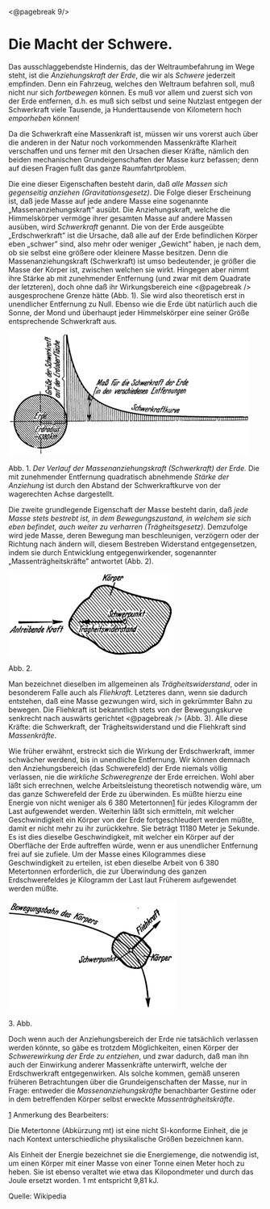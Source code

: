 <@pagebreak 9/>

Die Macht der Schwere.
======================

Das ausschlaggebendste Hindernis, das der Weltraumbefahrung
im Wege steht, ist die *Anziehungskraft der Erde*, die wir
als *Schwere* jederzeit empfinden. Denn ein Fahrzeug, welches
den Weltraum befahren soll, muß nicht nur sich *fortbewegen*
können. Es muß vor allem und zuerst sich von der Erde entfernen,
d.h. es muß sich selbst und seine Nutzlast entgegen der
Schwerkraft viele Tausende, ja Hunderttausende von Kilometern
hoch *emporheben* können!

Da die Schwerkraft eine Massenkraft ist, müssen wir uns vorerst
auch über die anderen in der Natur noch vorkommenden
Massenkräfte Klarheit verschaffen und uns ferner mit den Ursachen
dieser Kräfte, nämlich den beiden mechanischen Grundeigenschaften
der Masse kurz befassen; denn auf diesen Fragen
fußt das ganze Raumfahrtproblem.

Die eine dieser Eigenschaften besteht darin, daß *alle Massen
sich gegenseitig anziehen (Gravitationsgesetz)*. Die Folge
dieser Erscheinung ist, daß jede Masse auf jede andere Masse eine
sogenannte „Massenanziehungskraft” ausübt. Die Anziehungskraft,
welche die Himmelskörper vermöge ihrer gesamten Masse auf
andere Massen ausüben, wird *Schwerkraft* genannt. Die von
der Erde ausgeübte „Erdschwerkraft” ist die Ursache, daß alle auf
der Erde befindlichen Körper eben „schwer” sind, also mehr oder
weniger „Gewicht” haben, je nach dem, ob sie selbst eine größere
oder kleinere Masse besitzen. Denn die Massenanziehungskraft
(Schwerkraft) ist umso bedeutender, je größer die Masse der Körper
ist, zwischen welchen sie wirkt. Hingegen aber nimmt ihre
Stärke ab mit zunehmender Entfernung (und zwar mit dem Quadrate
der letzteren), doch ohne daß ihr Wirkungsbereich eine
<@pagebreak /> ausgesprochene Grenze hätte (Abb. 1). Sie wird also theoretisch
erst in unendlicher Entfernung zu Null. Ebenso wie die Erde
übt natürlich auch die Sonne, der Mond und überhaupt jeder
Himmelskörper eine seiner Größe entsprechende Schwerkraft aus.

<div class="image"><img alt="Der Verlauf der Massenanziehungskraft (Schwerkraft) der
Erde" src="abb01.png"/>
<p>Abb. 1. <em>Der Verlauf der Massenanziehungskraft (Schwerkraft) der
Erde.</em> Die mit zunehmender Entfernung quadratisch abnehmende <em>Stärke der
Anziehung</em> ist durch den Abstand der Schwerkraftkurve von der wagerechten
Achse dargestellt.</p></div>

Die zweite grundlegende Eigenschaft der Masse besteht darin,
daß *jede Masse stets bestrebt ist, in dem Bewegungszustand,
in welchem sie sich eben befindet, auch weiter
zu verharren (Trägheitsgesetz)*. Demzufolge wird jede Masse,
deren Bewegung man beschleunigen, verzögern oder der Richtung 
nach ändern will, diesem Bestreben Widerstand entgegensetzen,
indem sie durch Entwicklung entgegenwirkender, sogenannter 
„Massenträgheitskräfte” antwortet (Abb. 2).

<div class="image left"><img alt="Veranschaulichung der Massenträgheitskräfte" src="abb02.png"/>
<p>Abb. 2.</p></div>

Man bezeichnet dieselben im allgemeinen als *Trägheitswiderstand*,
oder in besonderem Falle auch als *Fliehkraft*. Letzteres
dann, wenn sie dadurch entstehen, daß eine Masse gezwungen wird,
sich in gekrümmter Bahn zu bewegen. Die Fliehkraft ist bekanntlich
stets von der Bewegungskurve senkrecht nach auswärts gerichtet
<@pagebreak /> (Abb. 3). Alle diese Kräfte: die Schwerkraft, der Trägheitswiderstand
und die Fliehkraft sind *Massenkräfte*.

Wie früher erwähnt, erstreckt sich die Wirkung der Erdschwerkraft,
immer schwächer werdend, bis in unendliche Entfernung.
Wir können demnach den Anziehungsbereich
(das Schwerefeld) der Erde niemals völlig
verlassen, nie die *wirkliche Schweregrenze* der Erde erreichen.
Wohl aber läßt sich errechnen, welche Arbeitsleistung theoretisch
notwendig wäre, um das ganze Schwerefeld der Erde zu überwinden.
Es müßte hierzu eine Energie von nicht weniger als
6 380 Metertonnen<a class="refnote" id="rn1" href="#fn1">1</a>
für jedes Kilogramm der Last aufgewendet
werden. Weiterhin läßt sich ermitteln, mit welcher Geschwindigkeit
ein Körper von der Erde fortgeschleudert werden müßte, damit
er nicht mehr zu ihr zurückkehre. Sie beträgt 11180 Meter je
Sekunde. Es ist dies dieselbe Geschwindigkeit, mit welcher ein
Körper auf der Oberfläche der Erde auftreffen würde, wenn er
aus unendlicher Entfernung frei auf sie zufiele. Um der Masse
eines Kilogrammes diese Geschwindigkeit zu erteilen, ist eben
dieselbe Arbeit von 6 380 Metertonnen erforderlich, die zur 
Überwindung des ganzen Erdschwerefeldes je Kilogramm der Last laut
Früherem aufgewendet werden müßte.

<div class="image right"><img alt="Veranschaulichung der Fliehkraft" src="abb03.png"/><p>3. Abb.</p></div>

Doch wenn auch der Anziehungsbereich der Erde nie tatsächlich
verlassen werden könnte, so gäbe es trotzdem Möglichkeiten,
einen Körper der *Schwerewirkung der Erde zu entziehen*,
und zwar dadurch, daß man ihn auch der Einwirkung anderer
Massenkräfte unterwirft, welche der Erdschwerkraft entgegenwirken.
Als solche kommen, gemäß unseren früheren Betrachtungen
über die Grundeigenschaften der Masse, nur in Frage: entweder
die *Massenanziehungskräfte* benachbarter Gestirne oder in dem
betreffenden Körper selbst erweckte *Massenträgheitskräfte*.

<div class="footnote" id="fn1"><a href="#rn1">1</a> Anmerkung des Bearbeiters:
<p>Die Metertonne (Abkürzung mt) ist eine nicht SI-konforme Einheit, die je nach Kontext unterschiedliche physikalische Größen bezeichnen kann.</p>

<p>Als Einheit der Energie bezeichnet sie die Energiemenge, die notwendig ist, um einen Körper mit einer Masse von einer Tonne einen Meter hoch zu heben. Sie ist ebenso veraltet wie etwa das Kilopondmeter und durch das Joule ersetzt worden. 1 mt entspricht 9,81 kJ.</p>
Quelle: Wikipedia
</div>
